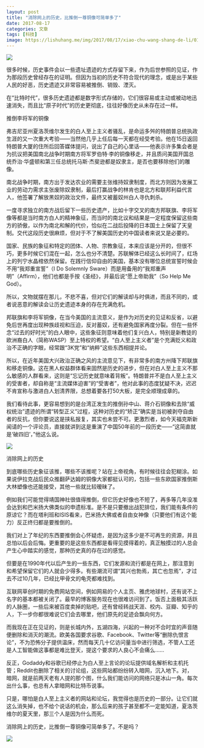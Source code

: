 ```yaml
---
layout: post
title: "消除网上的历史，比推倒一尊铜像可简单多了"
date: 2017-08-17
categories: 文章
tags: [科技]
image: https://lishuhang.me/img/2017/08/17/xiao-chu-wang-shang-de-li/01.jpg
---
```


![](http://mmbiz.qpic.cn/mmbiz_png/AdRKyBVLoHKmlXwdULc8SVIEia2HPN5KPGiauZJ9qVDqaRY2NljnwHPLuo4ticGOOgrWZTGeLsUwjY6fFHTBSAuJA/0?wx_fmt=png)

很多时候，历史事件会以一些遗址遗迹的方式存留下来，作为后世参照的见证，作为那段历史曾经存在的证明。但因为当初的历史不符合现代的理念，或是出于某些人民的好恶，历史遗迹又非常容易被推倒、销毁、湮灭。

在“比特时代”，很多历史遗迹都是数字形式存储的，它们很容易或主动或被动地迅速消失，而且比“原子时代”的历史更彻底，往往好像历史从未存在过一样。

推倒李将军的铜像

弗吉尼亚州夏洛茨维尔发生的白人至上主义者骚乱，是命运多舛的特朗普总统执政生涯的又一次重大考验——当然他几乎上任后每一天都在经受考验。他在15日返回特朗普大厦的住所后回答媒体提问，说出了自己的心里话——他表示许多集会者是为抗议把美国南北战争时期南方将军罗伯特·李的铜像移走，并且质问美国开国总统乔治·华盛顿和第三任总统托马斯·杰斐逊都是奴隶主，是否也要移除他们的雕像。

南北战争时期，南方出于发达农业的需要主张维持奴隶制度，而北方则因为发展工业的劳动力需求主张废除奴隶制，最后打赢战争的林肯也是北方和联邦利益代言人，他签署了解放黑奴的政治文件，最终又被蓄奴州白人寻仇刺杀。

一度寻求独立的南方战后留下一些历史遗产，比如十字交叉的南方邦联旗、李将军像等都是当时南方白人的精神象征，而当时的南北议和结果是一定程度保留这些南方的骄傲，以作为南北和解的代价，恰似在二战后投降的日本国土上保留了天皇制。交代这段历史很麻烦，但对于不了解美国历史的中国读者来说又是必要的。

国家、民族的象征和特定的团体、人物、宗教象征，本来应该是分开的，但很不巧，更多时候它们混在一起，怎么也分不清楚。苏联解体已经这么长时间了，红场上的列宁水晶棺依然保留。在践行信仰自由的美国，基本没有哪位总统宣誓时候会不用“我郑重宣誓”（I Do Solemnly Sware）而是用备用的“我郑重声明”（Affirm），他们也都是手按《圣经》，并最后说“愿上帝助我”（So Help Me God）。

所以，文物就摆在那儿，不悲不喜，但对它们的解读却与时俱进，而且不同的，或者说恶意的解读会让历史遗迹本身的存在充满危机。

邦联旗和李将军铜像，在当今美国的主流意义，是作为对历史的见证和反省，以避免后世再度出现种族歧视和压迫，反对蓄奴，还有避免国家再度分裂。但在一些怀念“过去的好时光”的白人眼中，这些象征则意味着他们复兴白人，特别是新教徒的欧洲裔白人（简称WASP）至上特权的希望。“白人至上主义者”是个充满贬义和政治不正确的字眼，经常跟“3K党”和“纳粹”这些东西相提并论。

所以，在近年美国大兴政治正确之风的主流意见下，有非常多的南方州降下邦联旗和移走铜像。这在黑人权益群体看来固然是历史的进步，但在对白人至上主义不那么敏感的人群看来，这则是“忘记历史就意味着背叛”。特朗普并不是白人至上主义的受害者，却自称是“主流媒体迫害”的“受害者”，他对此事的态度犹疑不决，迟迟不肯宣称与激进白人划清界限，总想着要各打50大板，是完全顺理成章的。

我们看待此事，更容易想到的是台湾正发生的推倒孙中山、蒋介石铜像和去除“威权统治”遗迹的所谓“转型正义”过程，这种对历史的“矫正”确实是当初被剥夺自由者的反抗，但你要说这是挟私报复，其实也未尝不可。更激烈者，如今天福克斯新闻请的一个评论员，直接就讲到这是重演了中国50年前的一段历史——“这简直就是‘破四旧’，”他这么说。

![](https://lishuhang.me/img/2017/08/17/xiao-chu-wang-shang-de-li/01.jpg)

消除网上的历史

到底哪些历史象征该推，哪些不该推呢？站在上帝视角，有时候往往会犯糊涂。如果说伊拉克战后民众推翻萨达姆的铜像大家都挺认可的，包括一些东欧国家推倒斯大林塑像也还能接受，其他一些就比较暧昧了。

例如我们可能觉得靖国神社很值得推倒，但它历史好像也不短了，再多等几年没准会达到和巴米扬大佛类似的申遗标准。是不是只要撤出战犯排位，我们能有条件的原谅它？而在塔利班和ISIS看来，巴米扬大佛或者自由女神像（只要他们有这个能力）反正终归都是要推倒的。

我们对上了年纪的东西要推倒会心怀疑虑，是因为这多少是不可再生的资源，并且总怕以后会后悔。更重要的是这些东西都是看得见摸得着的，真正触摸过的人总会产生心中踏实的感觉，那种历史真的存在过的感觉。

但要是在1990年代以后产生的一些东西，它们发源和流行都是在网上，那注意到和希望保留它们的人就会少得多。有些潮流可谓“其兴也勃焉，其亡也忽焉”，才过去不过10几年，已经比甲骨文的龟壳都难找到。

互联网草创时期的免费网站空间，例如网易的个人主页、雅虎地球村，还有说不上名字的基本都被关闭了。最早的博客服务现在也很难访问到了。饭否上面极其活跃的人脉圈，一些后来被百度卖掉的贴吧，还有曾经转战天涯、校内、豆瓣、知乎的人，下一步你都很难说它们会去哪里，他们原先的足迹会飘向何方。

而我现在正在见证的，则是长城内外，五湖四海，兴起的一种对不合时宜的声音随便删除和消灭的潮流。欧美各国要求谷歌、Facebook、Twitter等“删除仇恨言论”，不为恐怖分子提供温床，然而每天几十亿访问量当中进行筛选，不管人工还是人工智能做这事都是难比登天，提这个要求的人良心不会痛么……

反正，Godaddy和谷歌已经停止为白人至上言论的论坛提供域名解析和主机托管；Reddit也删除了相关的讨论组，这些网站都纷纷转入暗网，沉入地下。对，暗网，就是前两天老有人提的那个图，什么我们能访问的网络只是冰山一角。每次出什么事，也总有人拿暗网和比特币说事。

只是，哪怕是白人至上主义者的网站和论坛，我觉得也是历史的一部分。让它们就这么消失掉，也不给个说话的机会，那么后来的孩子甚至都不一定能知道，夏洛茨维尔的夏天里，那三个人是因为什么而死。

消除网上的历史，比推倒一尊铜像可简单多了。不是吗？

![](https://lishuhang.me/img/2017/08/17/xiao-chu-wang-shang-de-li/02.jpg)